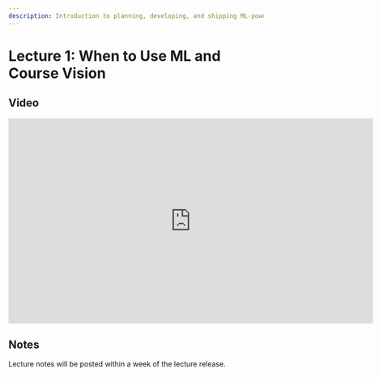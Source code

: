 ```yaml
---
description: Introduction to planning, developing, and shipping ML-powered products.
---
```


# Lecture 1: When to Use ML and Course Vision

## Video

<iframe width="720" height="405" src="https://www.youtube-nocookie.com/embed/-Iob-FW5jVM" title="YouTube video player" frameborder="0" allow="accelerometer; autoplay; clipboard-write; encrypted-media; gyroscope; picture-in-picture" allowfullscreen></iframe>

## Notes

Lecture notes will be posted within a week of the lecture release.
